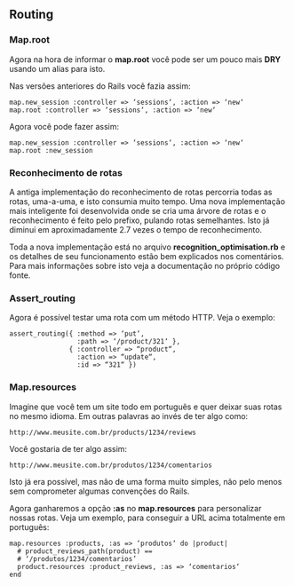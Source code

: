## Routing

### Map.root

Agora na hora de informar o **map.root** você pode ser um pouco mais **DRY** usando um alias para isto. 

Nas versões anteriores do Rails você fazia assim:

	map.new_session :controller => ‘sessions‘, :action => ‘new‘
	map.root :controller => ‘sessions‘, :action => ‘new‘
	
Agora você pode fazer assim:

	map.new_session :controller => ‘sessions‘, :action => ‘new‘
	map.root :new_session
	
### Reconhecimento de rotas

A antiga implementação do reconhecimento de rotas percorria todas as rotas, uma-a-uma, e isto consumia muito tempo. Uma nova implementação mais inteligente foi desenvolvida onde se cria uma árvore de rotas e o reconhecimento é feito pelo prefixo, pulando rotas semelhantes. Isto já diminui em aproximadamente 2.7 vezes o tempo de reconhecimento.

Toda a nova implementação está no arquivo **recognition\_optimisation.rb** e os detalhes de seu funcionamento estão bem explicados nos comentários. Para mais informações sobre isto veja a documentação no próprio código fonte.

### Assert_routing

Agora é possível testar uma rota com um método HTTP. Veja o exemplo:

	assert_routing({ :method => ‘put‘,
	                 :path => ‘/product/321‘ },
	               { :controller => “product“,
	                 :action => “update“,
	                 :id => “321“ })
	

### Map.resources
	
Imagine que você tem um site todo em português e quer deixar suas rotas no mesmo idioma. Em outras palavras ao invés de ter algo como:

	http://www.meusite.com.br/products/1234/reviews

Você gostaria de ter algo assim:

	http://www.meusite.com.br/produtos/1234/comentarios

Isto já era possível, mas não de uma forma muito simples, não pelo menos sem comprometer algumas convenções do Rails.

Agora ganharemos a opção **:as** no **map.resources** para personalizar nossas rotas. Veja um exemplo, para conseguir a URL acima totalmente em português:

	map.resources :products, :as => ‘produtos‘ do |product|
	  # product_reviews_path(product) ==
	  # ‘/produtos/1234/comentarios’
	  product.resources :product_reviews, :as => ‘comentarios‘
	end